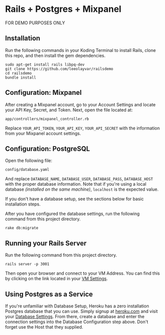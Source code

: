 
# Rails + Postgres + Mixpanel

FOR DEMO PURPOSES ONLY

## Installation

Run the following commands in your Koding Terminal to install Rails, 
clone this repo, and then install the gem dependencies.

```
sudo apt-get install rails libpq-dev
git clone https://github.com/leeolayvar/railsdemo
cd railsdemo
bundle install
```

## Configuration: Mixpanel

After creating a Mixpanel account, go to your Account Settings and locate 
your API Key, Secret, and Token. Next, open the file located at:

```
app/controllers/mixpanel_controller.rb
```

Replace `YOUR_API_TOKEN`, `YOUR_API_KEY`, `YOUR_API_SECRET` with the 
information from your Mixpanel account settings.

## Configuration: PostgreSQL

Open the following file:

```
config/database.yaml
```

And replace `DATABASE_NAME`, `DATABASE_USER`, `DATABASE_PASS`,
`DATABASE_HOST` with the proper database information. Note that if you're 
using a local database *(installed on the same machine)*, `localhost` is 
the expected value.

If you don't have a database setup, see the sections below for basic 
installation steps.

After you have configured the database settings, run the following 
command from this project directory.

```
rake db:migrate
```


## Running your Rails Server

Run the following command from this project directory.

```
rails server -p 3001
```

Then open your browser and connect to your VM Address. You can find this 
by clicking on the link located in your [VM 
Settings](http://take.ms/G6w2n).

## Using Postgres as a Service

If you're unfamiliar with Database Setup, Heroku has a zero installation 
Postgres database that you can use. Simply signup at 
[heroku.com](http://heroku.com) and visit your [Database 
Settings](https://postgres.heroku.com/databases). From there, create a 
database and enter the connection settings into the Database 
Configuration step above. Don't forget use the Host that they supplied.
